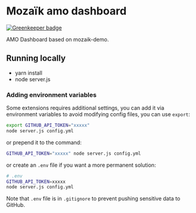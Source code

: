 # Mozaïk amo dashboard

[![Greenkeeper badge](https://badges.greenkeeper.io/mozilla/mozaik-amo-dashboard.svg)](https://greenkeeper.io/)

AMO Dashboard based on mozaik-demo.

## Running locally

* yarn install
* node server.js

### Adding environment variables

Some extensions requires additional settings, you
can add it via environment variables to avoid
modifying config files, you can use `export`:

``` sh
export GITHUB_API_TOKEN="xxxxx"
node server.js config.yml
```

or prepend it to the command:

``` sh
GITHUB_API_TOKEN="xxxxx" node server.js config.yml
```

or create an `.env` file if you want a more permanent solution:

``` sh
# .env
GITHUB_API_TOKEN=xxxxx
node server.js config.yml
```

Note that `.env` file is in `.gitignore` to prevent pushing
sensitive data to GitHub.
